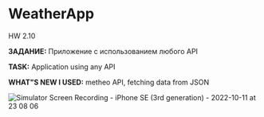 # WeatherApp
HW 2.10

**ЗАДАНИЕ:** Приложение с использованием любого API

**TASK:** Application using any API

**WHAT"S NEW I USED:** metheo API, fetching data from JSON

![Simulator Screen Recording - iPhone SE (3rd generation) - 2022-10-11 at 23 08 06](https://user-images.githubusercontent.com/97275239/195130612-59cfcc0d-a9e6-4541-b1bc-b9cfb83e411f.gif)

